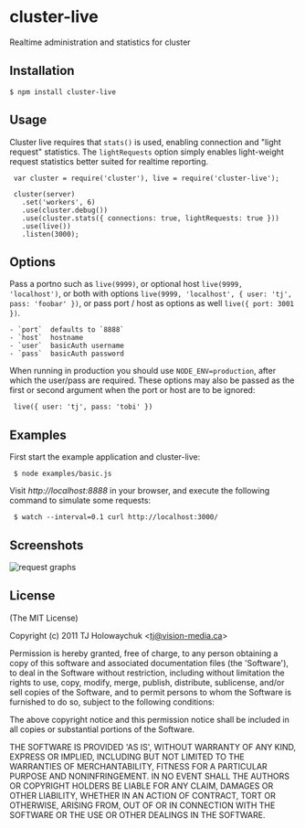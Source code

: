 
# cluster-live

  Realtime administration and statistics for cluster

## Installation

    $ npm install cluster-live

## Usage

 Cluster live requires that `stats()` is used, enabling connection and "light request" statistics. The `lightRequests` option simply enables light-weight request statistics better suited for realtime reporting.

     var cluster = require('cluster'), live = require('cluster-live');
     
     cluster(server)
       .set('workers', 6)
       .use(cluster.debug())
       .use(cluster.stats({ connections: true, lightRequests: true }))
       .use(live())
       .listen(3000);

## Options

  Pass a portno such as `live(9999)`, or optional host `live(9999, 'localhost')`, or both with options `live(9999, 'localhost', { user: 'tj', pass: 'foobar' })`, or pass port / host as options as well `live({ port: 3001 })`.
  
    - `port`  defaults to `8888`
    - `host`  hostname
    - `user`  basicAuth username
    - `pass`  basicAuth password

 When running in production you should use `NODE_ENV=production`, after which the user/pass are required. These options may also be passed as the first or second argument when the port or host are to be ignored:
 
     live({ user: 'tj', pass: 'tobi' })

## Examples

 First start the example application and cluster-live:
 
     $ node examples/basic.js

  Visit _http://localhost:8888_ in your browser, and execute the following command to simulate some requests:
  
     $ watch --interval=0.1 curl http://localhost:3000/

## Screenshots

![request graphs](http://f.cl.ly/items/0E0e0Q1a3j1r3r353G1Y/Screenshot.png)

## License 

(The MIT License)

Copyright (c) 2011 TJ Holowaychuk &lt;tj@vision-media.ca&gt;

Permission is hereby granted, free of charge, to any person obtaining
a copy of this software and associated documentation files (the
'Software'), to deal in the Software without restriction, including
without limitation the rights to use, copy, modify, merge, publish,
distribute, sublicense, and/or sell copies of the Software, and to
permit persons to whom the Software is furnished to do so, subject to
the following conditions:

The above copyright notice and this permission notice shall be
included in all copies or substantial portions of the Software.

THE SOFTWARE IS PROVIDED 'AS IS', WITHOUT WARRANTY OF ANY KIND,
EXPRESS OR IMPLIED, INCLUDING BUT NOT LIMITED TO THE WARRANTIES OF
MERCHANTABILITY, FITNESS FOR A PARTICULAR PURPOSE AND NONINFRINGEMENT.
IN NO EVENT SHALL THE AUTHORS OR COPYRIGHT HOLDERS BE LIABLE FOR ANY
CLAIM, DAMAGES OR OTHER LIABILITY, WHETHER IN AN ACTION OF CONTRACT,
TORT OR OTHERWISE, ARISING FROM, OUT OF OR IN CONNECTION WITH THE
SOFTWARE OR THE USE OR OTHER DEALINGS IN THE SOFTWARE.
